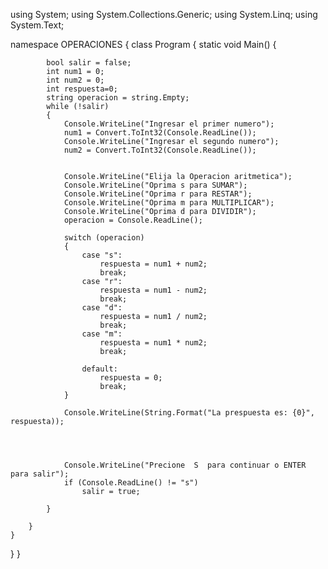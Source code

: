 using System;
using System.Collections.Generic;
using System.Linq;
using System.Text;

namespace OPERACIONES
{
    class Program
    {
        static void Main()
        {
           
            bool salir = false;
            int num1 = 0;
            int num2 = 0;
            int respuesta=0;
            string operacion = string.Empty;
            while (!salir)
            {
                Console.WriteLine("Ingresar el primer numero");
                num1 = Convert.ToInt32(Console.ReadLine());
                Console.WriteLine("Ingresar el segundo numero");
                num2 = Convert.ToInt32(Console.ReadLine());


                Console.WriteLine("Elija la Operacion aritmetica");
                Console.WriteLine("Oprima s para SUMAR");
                Console.WriteLine("Oprima r para RESTAR");
                Console.WriteLine("Oprima m para MULTIPLICAR");
                Console.WriteLine("Oprima d para DIVIDIR");
                operacion = Console.ReadLine();

                switch (operacion)
                {
                    case "s":
                        respuesta = num1 + num2;
                        break;
                    case "r":
                        respuesta = num1 - num2;
                        break;
                    case "d":
                        respuesta = num1 / num2;
                        break;
                    case "m":
                        respuesta = num1 * num2;
                        break;

                    default:
                        respuesta = 0;
                        break;
                }

                Console.WriteLine(String.Format("La prespuesta es: {0}", respuesta));




                Console.WriteLine("Precione  S  para continuar o ENTER para salir");
                if (Console.ReadLine() != "s")
                    salir = true;
               
            }

        }
    }
  }
}
